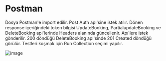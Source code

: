 # Postman

Dosya Postman'e import edilir.
Post Auth apı'sine istek atılır.
Dönen response içeriğindeki token bilgisi UpdateBooking, PartialupdateBooking ve DeleteBooking api'lerinde Headers alanında güncellenir.
Apı'lere istek gönderilir.
200 döndüğü DeleteBooking apı'sinde 201 Created döndüğü görülür.
Testleri koşmak için Run Collection seçimi yapılır.

![image](https://github.com/user-attachments/assets/a08b6f17-edc5-4a18-8532-aed7ff179ab9)
